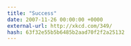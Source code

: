 ```yaml
---
title: "Success"
date: 2007-11-26 00:00:00 +0000
external-url: http://xkcd.com/349/
hash: 63f32e55b5b6485b2aad70f2f2a25132
---
```




